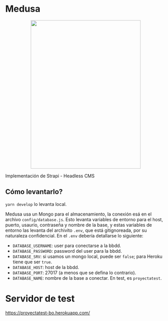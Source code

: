 # Medusa

<p align="center">
  <img width="345" height="466" src="https://i.pinimg.com/originals/01/b5/4f/01b54f097b508b2d59f245191b5d5379.jpg" />
</p>

Implementación de Strapi - Headless CMS

## Cómo levantarlo?

`yarn develop` lo levanta local.

Medusa usa un Mongo para el almacenamiento, la conexión esá en el archivo `config/database.js`. Esto levanta variables de entorno para el host, puerto, usaurio, contraseña y nombre de la base, y estas variables de entorno las levanta del archivito `.env`, que está gitignoreada, por su naturaleza confidencial. En el `.env` debería detallarse lo siguiente:

* `DATABASE_USERNAME`: user para conectarse a la bbdd.
* `DATABASE_PASSWORD`: password del user para la bbdd.
* `DATABASE_SRV`: si usamos un mongo local, puede ser `false`; para Heroku tiene que ser `true`.
* `DATABASE_HOST`: host de la bbdd.
* `DATABASE_PORT`: 27017 (a menos que se defina lo contrario).
* `DATABASE_NAME`: nombre de la base a conectar. En test, es `proyectatest`.


# Servidor de test

https://proyectatest-bo.herokuapp.com/
